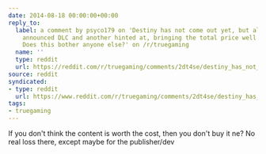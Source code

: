 ```yaml
---
date: 2014-08-18 00:00:00+00:00
reply_to:
  label: a comment by psyco179 on 'Destiny has not come out yet, but already has one
    announced DLC and another hinted at, bringing the total price well over $90 USD.
    Does this bother anyone else?' on /r/truegaming
  name: ''
  type: reddit
  url: https://reddit.com/r/truegaming/comments/2dt4se/destiny_has_not_come_out_yet_but_already_has_one/cjt3wkh/
source: reddit
syndicated:
- type: reddit
  url: https://www.reddit.com/r/truegaming/comments/2dt4se/destiny_has_not_come_out_yet_but_already_has_one/cjt6tsn/
tags:
- truegaming
---
```


If you don't think the content is worth the cost, then you don't buy it ne? No real loss there, except maybe for the publisher/dev